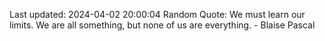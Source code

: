 Last updated: 2024-04-02 20:00:04
Random Quote: We must learn our limits. We are all something, but none of us are everything. - Blaise Pascal